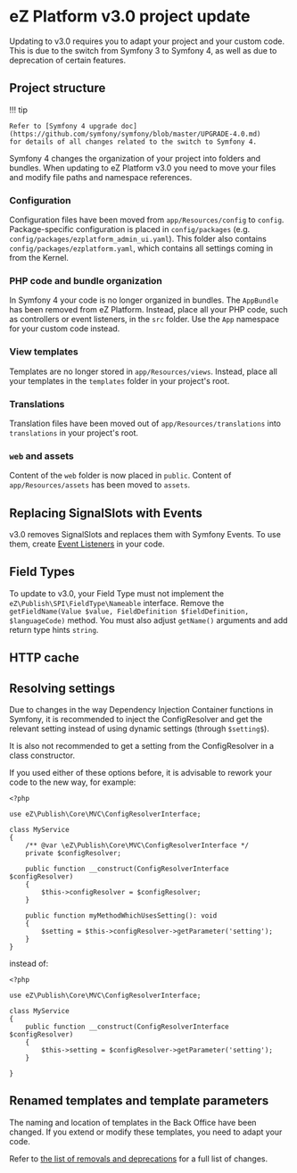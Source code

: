 # eZ Platform v3.0 project update

Updating to v3.0 requires you to adapt your project and your custom code.
This is due to the switch from Symfony 3 to Symfony 4, as well as due to deprecation of certain features.

## Project structure

!!! tip

    Refer to [Symfony 4 upgrade doc](https://github.com/symfony/symfony/blob/master/UPGRADE-4.0.md)
    for details of all changes related to the switch to Symfony 4.

Symfony 4 changes the organization of your project into folders and bundles.
When updating to eZ Platform v3.0 you need to move your files and modify file paths and namespace references.

### Configuration

Configuration files have been moved from `app/Resources/config` to `config`.
Package-specific configuration is placed in `config/packages` (e.g. `config/packages/ezplatform_admin_ui.yaml`).
This folder also contains `config/packages/ezplatform.yaml`, which contains all settings coming in from the Kernel.

### PHP code and bundle organization

In Symfony 4 your code is no longer organized in bundles.
The `AppBundle` has been removed from eZ Platform.
Instead, place all your PHP code, such as controllers or event listeners, in the `src` folder.
Use the `App` namespace for your custom code instead.

### View templates

Templates are no longer stored in `app/Resources/views`.
Instead, place all your templates in the `templates` folder in your project's root.

### Translations

Translation files have been moved out of `app/Resources/translations` into `translations` in your project's root.

### `web` and assets

Content of the `web` folder is now placed in `public`.
Content of `app/Resources/assets` has been moved to `assets`.

## Replacing SignalSlots with Events

v3.0 removes SignalSlots and replaces them with Symfony Events.
To use them, create [Event Listeners](https://symfony.com/doc/4.3/event_dispatcher.html) in your code.

## Field Types

To update to v3.0, your Field Type must not implement the `eZ\Publish\SPI\FieldType\Nameable` interface.
Remove the `getFieldName(Value $value, FieldDefinition $fieldDefinition, $languageCode)` method.
You must also adjust `getName()` arguments and add return type hints `string`.

## HTTP cache

## Resolving settings

Due to changes in the way Dependency Injection Container functions in Symfony,
it is recommended to inject the ConfigResolver and get the relevant setting
instead of using dynamic settings (through `$setting$`).

It is also not recommended to get a setting from the ConfigResolver in a class constructor.

If you used either of these options before, it is advisable to rework your code to the new way, for example:

```
<?php

use eZ\Publish\Core\MVC\ConfigResolverInterface;

class MyService
{
    /** @var \eZ\Publish\Core\MVC\ConfigResolverInterface */
    private $configResolver;

    public function __construct(ConfigResolverInterface $configResolver)
    {
        $this->configResolver = $configResolver;
    }

    public function myMethodWhichUsesSetting(): void
    {
        $setting = $this->configResolver->getParameter('setting');
    }
}
```

instead of:

```
<?php

use eZ\Publish\Core\MVC\ConfigResolverInterface;

class MyService
{
    public function __construct(ConfigResolverInterface $configResolver)
    {
        $this->setting = $configResolver->getParameter('setting');
    }

}
```

## Renamed templates and template parameters

The naming and location of templates in the Back Office have been changed.
If you extend or modify these templates, you need to adapt your code.

Refer to [the list of removals and deprecations](ez_platform_v3.0_deprecations.md#template-organization)
for a full list of changes.
